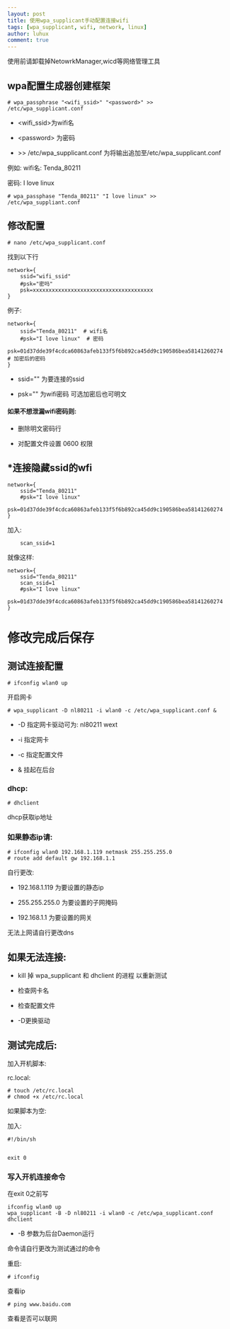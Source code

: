 ```yaml
---
layout: post
title: 使用wpa_supplicant手动配置连接wifi
tags: [wpa_supplicant, wifi, network, linux]
author: luhux
comment: true
---
```


使用前请卸载掉NetowrkManager,wicd等网络管理工具

## wpa配置生成器创建框架

	# wpa_passphrase "<wifi_ssid>" "<password>" >> /etc/wpa_supplicant.conf

* \<wifi_ssid\>为wifi名 

* \<password\> 为密码 

* \>\> /etc/wpa_supplicant.conf 为将输出追加至/etc/wpa_supplicant.conf

例如:
wifi名: Tenda_80211

密码: I love linux

	# wpa_passphase "Tenda_80211" "I love linux" >> /etc/wpa_suppliant.conf

## 修改配置

	# nano /etc/wpa_supplicant.conf

找到以下行

```
network={
	ssid="wifi_ssid"
	#psk="密吗"
	psk=xxxxxxxxxxxxxxxxxxxxxxxxxxxxxxxxxxxxxx
}
```

例子:

```
network={
	ssid="Tenda_80211"  # wifi名
	#psk="I love linux"  # 密码
	psk=01d37dde39f4cdca60863afeb133f5f6b892ca45dd9c190586bea58141260274  # 加密后的密码
}
```
	
* ssid="" 为要连接的ssid

* psk="" 为wifi密码 可选加密后也可明文

#### 如果不想泄漏wifi密码则:

* 删除明文密码行

* 对配置文件设置 0600 权限


## *连接隐藏ssid的wfi
```
network={
	ssid="Tenda_80211"
	#psk="I love linux"
	psk=01d37dde39f4cdca60863afeb133f5f6b892ca45dd9c190586bea58141260274
}
```
加入:
```
	scan_ssid=1
```
就像这样:
```
network={
	ssid="Tenda_80211"
	scan_ssid=1
	#psk="I love linux"
	psk=01d37dde39f4cdca60863afeb133f5f6b892ca45dd9c190586bea58141260274
}
```

# 修改完成后保存

## 测试连接配置

	# ifconfig wlan0 up
	
开启网卡

	# wpa_supplicant -D nl80211 -i wlan0 -c /etc/wpa_supplicant.conf &
	
* -D 指定网卡驱动可为: nl80211 wext 

* -i 指定网卡 

* -c 指定配置文件

* & 挂起在后台

### dhcp:

	# dhclient
	
dhcp获取ip地址

### 如果静态ip请:


	# ifconfig wlan0 192.168.1.119 netmask 255.255.255.0
	# route add default gw 192.168.1.1
	
自行更改:

* 192.168.1.119 为要设置的静态ip

* 255.255.255.0 为要设置的子网掩码

* 192.168.1.1 为要设置的网关

无法上网请自行更改dns

## 如果无法连接:

* kill 掉 wpa_supplicant 和 dhclient 的进程 以重新测试

* 检查网卡名

* 检查配置文件

* -D更换驱动


## 测试完成后:

加入开机脚本:

rc.local:

	# touch /etc/rc.local
	# chmod +x /etc/rc.local
	
如果脚本为空:

加入:

```
#!/bin/sh


exit 0
```

### 写入开机连接命令

在exit 0之前写

```
ifconfig wlan0 up
wpa_supplicant -B -D nl80211 -i wlan0 -c /etc/wpa_supplicant.conf
dhclient 
```

* -B 参数为后台Daemon运行

命令请自行更改为测试通过的命令

重启:


	# ifconfig 
	
查看ip

	# ping www.baidu.com
	
查看是否可以联网
	
